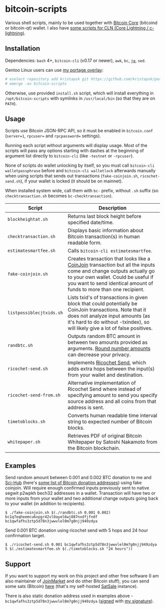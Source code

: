 # bitcoin-scripts

Various shell scripts, mainly to be used together with [Bitcoin Core](https://github.com/bitcoin/bitcoin) (bitcoind or bitcoin-qt) wallet. I also have [some scripts for CLN (Core Lightning / c-lightning)](https://github.com/kristapsk/cln-scripts).

## Installation

Dependencies: `bash` 4+, `bitcoin-cli` (v0.17 or newer), `awk`, `bc`, [`jq`](https://github.com/stedolan/jq), `sed`.

Gentoo Linux users can use [my portage overlay](https://github.com/kristapsk/portage-overlay):
```sh
# eselect repository add kristapsk git https://github.com/kristapsk/portage-overlay.git
# emerge -av bitcoin-scripts
```

Otherwise, use provided `install.sh` script, which will install everything in `/opt/bitcoin-scripts` with symlinks in `/usr/local/bin` (so that they are on `PATH`).

## Usage

Scripts use Bitcoin JSON-RPC API, so it must be enabled in `bitcoin.conf` (`server=1`, `rpcuser=` and `rpcpassword=` settings).

Running each script without arguments will display usage. Most of the scripts will pass any options starting with dashes at the beginning of argument list directly to `bitcoin-cli` (like `-testnet` or `-rpcuser`).

None of scripts do wallet unlocking by itself, so you must call `bitcoin-cli walletpassphrase` before and `bitcoin-cli walletlock` afterwards manually when using scripts that sends out transactions (`fake-coinjoin.sh`, `ricochet-send.sh`), if your wallet is locked (it should be on mainnet).

When installed system wide, call them with `bc-` prefix, without `.sh` suffix (so `checktransaction.sh` becomes `bc-checktransaction`).

| Script | Description |
| --- | --- |
| `blockheightat.sh` | Returns last block height before specified date/time. |
| `checktransaction.sh` | Displays basic information about Bitcoin transaction(s) in human readable form. |
| `estimatesmartfee.sh` | Calls `bitcoin-cli estimatesmartfee`. |
| `fake-coinjoin.sh` | Creates transaction that looks like a [CoinJoin](https://en.bitcoin.it/wiki/CoinJoin) transaction but all the inputs come and change outputs actually go to your own wallet. Could be useful if you want to send identical amount of funds to more than one recipient. |
| `listpossiblecjtxids.sh` | Lists txid's of transactions in given block that could potentially be CoinJoin transactions. Note that it does not analyze input amounts (as it's hard to do without -txindex), so will likely give a lot of false positives. |
| `randbtc.sh` | Outputs random BTC amount in between two amounts provided as arguments. [Round number amounts](https://en.bitcoin.it/Privacy#Round_numbers) can decrease your privacy. |
| `ricochet-send.sh` | Implements [Ricochet Send](https://samouraiwallet.com/ricochet), which adds extra hops between the input(s) from your wallet and destination. |
| `ricochet-send-from.sh` | Alternative implementation of Ricochet Send where instead of specifying amount to send you specify source address and all coins from that address is sent. |
| `timetoblocks.sh` | Converts human readable time interval string to expected number of Bitcoin blocks. |
| `whitepaper.sh` | Retrieves PDF of original Bitcoin Whitepaper by Satoshi Nakamoto from the Bitcoin blockchain. |

## Examples

Send random amount between 0.001 and 0.002 BTC donation to me and [Sci-Hub](https://en.wikipedia.org/wiki/Sci-Hub) (here's [some list of Bitcoin donation addresses](https://github.com/kristapsk/bitcoin-donation-addresses)) using fake coinjoin. Will require enough confirmed inputs previously sent to native segwit p2wpkh bech32 addresses in a wallet. Transaction will have two or more inputs from your wallet and two additional change outputs going back to your wallet (in addition to recipients).
```
$ ./fake-coinjoin.sh $(./randbtc.sh 0.001 0.002) bc1q7eqheemcu6xpgr42vl0ayel6wj087nxdfjfndf bc1qwfafhs3ztp5d78n3jwwvlel0m7g0njj949zdya
```

Send 0.001 BTC donation using ricochet send with 5 hops and 24 hour confirmation target.
```
$ ./ricochet-send.sh 0.001 bc1qwfafhs3ztp5d78n3jwwvlel0m7g0njj949zdya 5 $(./estimatesmartfee.sh $(./timetoblocks.sh "24 hours"))
```
## Support

If you want to support my work on this project and other free software (I am also maintainer of [JoinMarket](https://github.com/JoinMarket-Org/joinmarket-clientserver) and do other Bitcoin stuff), you can send some sats (Bitcoin) [here](https://donate.kristapsk.lv/) (that's my self-hosted [SatSale](https://github.com/nickfarrow/SatSale) instance).

There is also static donation address used in examples above - `bc1qwfafhs3ztp5d78n3jwwvlel0m7g0njj949zdya` ([signed](donation-address.txt.asc) with [my signature](https://github.com/JoinMarket-Org/joinmarket-clientserver/blob/709db9ea3b7a18a070e8b76943d57bdfad46df60/pubkeys/KristapsKaupe.asc)).
